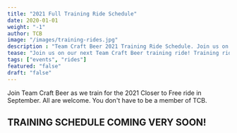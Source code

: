 ```yaml
---
title: "2021 Full Training Ride Schedule"
date: 2020-01-01
weight: "-1"
author: TCB
image: "/images/training-rides.jpg"
description : "Team Craft Beer 2021 Training Ride Schedule. Join us on our next training ride!"
tease: "Join us on our next Team Craft Beer training ride! Training rides are open to everyone. You don't have to be part of our team but - fair notice - we may try to recruit you." 
tags: ["events", "rides"]
featured: "false"
draft: "false"
---
```


Join Team Craft Beer as we train for the 2021 Closer to Free ride in September. All are welcome. You don't have to be a member of TCB. 

## TRAINING SCHEDULE COMING VERY SOON!
<!-- 
## Save the Dates

Here is the tentative schedule for training rides in the 2021 Season: 

1. [April 25th][1]
2. [May 9th][2]  
3. [May 17th][3] 
4. [June 6th][4] 
5. [June 21st][5]
6. [July 11th][6] 
7. [July 28st][7]
8. [August 1st][8]
9. [August 16th][9]
10. [August 29th][10]
11. **September** - Closer to Free Ride! 

Ride details incluing STRAVA routes will be available soon.  -->

<!-- There is also a shared [Google Calendar][cal] pre-populated with these training ride dates and Team Craft Beer events. We will keep this page the calendar feed updated with specific times, ride maps & distances througout the 2019 training season. We'll also post them across all the TCB social media channels. 

*TIP: To get the Google Calendar feed on your device, click the link above then click "Add" when prompted. You can always remove it later.*

[cal]: https://calendar.google.com/calendar?cid=c29pY281NjhuamtmM3VkYTRkcmF0YTgzODBAZ3JvdXAuY2FsZW5kYXIuZ29vZ2xlLmNvbQ -->

[1]:  /rides/01
[2]:  /rides/02
[3]:  /rides/03
[4]:  /rides/04
[5]:  /rides/05
[6]:  /rides/06
[7]:  /rides/07
[8]:  /rides/08
[9]:  /rides/09
[10]: /rides/10